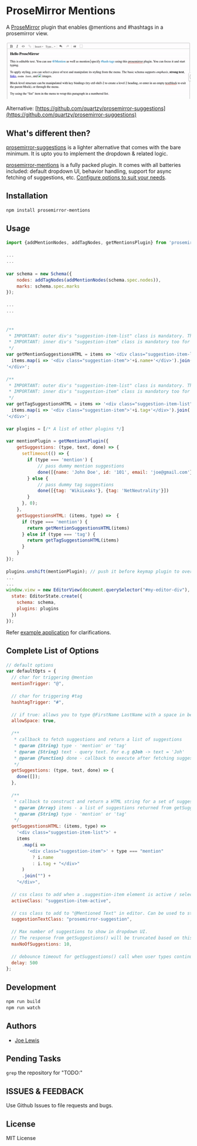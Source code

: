 # ProseMirror Mentions

A [ProseMirror](https://prosemirror.net/) plugin that enables @mentions and #hashtags in a prosemirror view.

![](prosemirror-mentions.gif)

Alternative: [https://github.com/quartzy/prosemirror-suggestions](https://github.com/quartzy/prosemirror-suggestions)

## What's different then?

[prosemirror-suggestions](https://github.com/quartzy/prosemirror-suggestions) is a lighter alternative that comes with the bare minimum. It is upto you to implement the dropdown & related logic.

[prosemirror-mentions](https://github.com/joelewis/prosemirror-mentions) is a fully packed plugin. It comes with all batteries included: default dropdown UI, behavior handling, support for async fetching of suggestions, etc. [Configure options to suit your needs](#complete-list-of-options).

## Installation

```bash
npm install prosemirror-mentions
```

## Usage

```js
import {addMentionNodes, addTagNodes, getMentionsPlugin} from 'prosemirror-mentions'

...
...

var schema = new Schema({
    nodes: addTagNodes(addMentionNodes(schema.spec.nodes)),
    marks: schema.spec.marks
});

...
...


/**
 * IMPORTANT: outer div's "suggestion-item-list" class is mandatory. The plugin uses this class for querying.
 * IMPORTANT: inner div's "suggestion-item" class is mandatory too for the same reasons
 */
var getMentionSuggestionsHTML = items => '<div class="suggestion-item-list">'+
  items.map(i => '<div class="suggestion-item">'+i.name+'</div>').join('')+
'</div>';

/**
 * IMPORTANT: outer div's "suggestion-item-list" class is mandatory. The plugin uses this class for querying.
 * IMPORTANT: inner div's "suggestion-item" class is mandatory too for the same reasons
 */
var getTagSuggestionsHTML = items => '<div class="suggestion-item-list">'+
  items.map(i => '<div class="suggestion-item">'+i.tag+'</div>').join('')+
'</div>';

var plugins = [/* A list of other plugins */]

var mentionPlugin = getMentionsPlugin({
    getSuggestions: (type, text, done) => {
      setTimeout(() => {
        if (type === 'mention') {
            // pass dummy mention suggestions
            done([{name: 'John Doe', id: '101', email: 'joe@gmail.com'}, {name: 'Joe Lewis', id: '102', email: 'lewis@gmail.com'}])
        } else {
            // pass dummy tag suggestions
            done([{tag: 'WikiLeaks'}, {tag: 'NetNeutrality'}])
        }
      }, 0);
    },
    getSuggestionsHTML: (items, type) =>  {
      if (type === 'mention') {
        return getMentionSuggestionsHTML(items)
      } else if (type === 'tag') {
        return getTagSuggestionsHTML(items)
      }
    }
});

plugins.unshift(mentionPlugin); // push it before keymap plugin to override keydown handlers
...
...
window.view = new EditorView(document.querySelector("#my-editor-div"), {
  state: EditorState.create({
    schema: schema,
    plugins: plugins
  })
});
```

Refer [example application](https://github.com/joelewis/prosemirror-mentions/tree/master/example) for clarifications.

## Complete List of Options

```js
// default options
var defaultOpts = {
  // char for triggering @mention
  mentionTrigger: "@",

  // char for triggering #tag
  hashtagTrigger: "#",

  // if true: allows you to type @FirstName LastName with a space in between.
  allowSpace: true,

  /**
   * callback to fetch suggestions and return a list of suggestions
   * @param {String} type - 'mention' or 'tag'
   * @param {String} text - query text. For e.g @Joh -> text = 'Joh'
   * @param {Function} done - callback to execute after fetching suggestions (ideally from ajax requests)
   */
  getSuggestions: (type, text, done) => {
    done([]);
  },

  /**
   * callback to construct and return a HTML string for a set of suggestions
   * @param {Array} items - a list of suggestions returned from getSuggestions()
   * @param {String} type - 'mention' or 'tag'
   */
  getSuggestionsHTML: (items, type) =>
    '<div class="suggestion-item-list">' +
    items
      .map(i =>
        '<div class="suggestion-item">' + type === "mention"
          ? i.name
          : i.tag + "</div>"
      )
      .join("") +
    "</div>",

  // css class to add when a .suggestion-item element is active / selected.
  activeClass: "suggestion-item-active",

  // css class to add to "@Mentioned Text" in editor. Can be used to style, the current active @mention content.
  suggestionTextClass: "prosemirror-suggestion",

  // Max number of suggestions to show in dropdown UI.
  // The response from getSuggestions() will be truncated based on this value.
  maxNoOfSuggestions: 10,

  // debounce timeout for getSuggestions() call when user types continuously
  delay: 500
};
```

## Development

```bash
npm run build
npm run watch
```

## Authors

- [Joe Lewis](https://github.com/joelewis)

## Pending Tasks

`grep` the repository for "TODO:"

## ISSUES & FEEDBACK

Use Github Issues to file requests and bugs.

## License

MIT License
